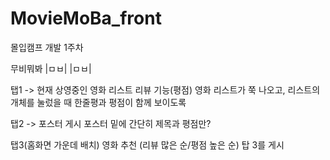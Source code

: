 # MovieMoBa_front

몰입캠프 개발 1주차

무비뭐봐
|ㅁㅂ|
|ㅁㅂ|


탭1
-> 현재 상영중인 영화 리스트
리뷰 기능(평점)
영화 리스트가 쭉 나오고, 리스트의 개체를 눌렀을 때 한줄평과 평점이 함께 보이도록

탭2
-> 포스터 게시
포스터 밑에 간단히 제목과 평점만?

탭3(홈화면 가운데 배치)
영화 추천
(리뷰 많은 순/평점 높은 순)
탑 3를 게시

